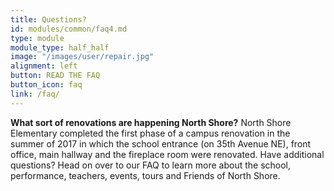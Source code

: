 ```yaml
---
title: Questions?
id: modules/common/faq4.md
type: module
module_type: half_half
image: "/images/user/repair.jpg"
alignment: left
button: READ THE FAQ
button_icon: faq
link: /faq/
---
```

<p><strong>What sort of renovations are happening North Shore?</strong> North Shore Elementary completed the first phase of a campus renovation in the summer of 2017 in which the school entrance (on 35th Avenue NE), front office, main hallway and the fireplace room were renovated. Have additional questions? Head on over to our FAQ to learn more about the school, performance, teachers, events, tours and Friends of North Shore.</p>
